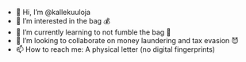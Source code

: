 - 👋 Hi, I’m @kallekuuloja
- 👀 I’m interested in the bag 💰
- 🌱 I’m currently learning to not fumble the bag 🙏
- 💞️ I’m looking to collaborate on money laundering and tax evasion 😈
- 📫 How to reach me: A physical letter (no digital fingerprints)
